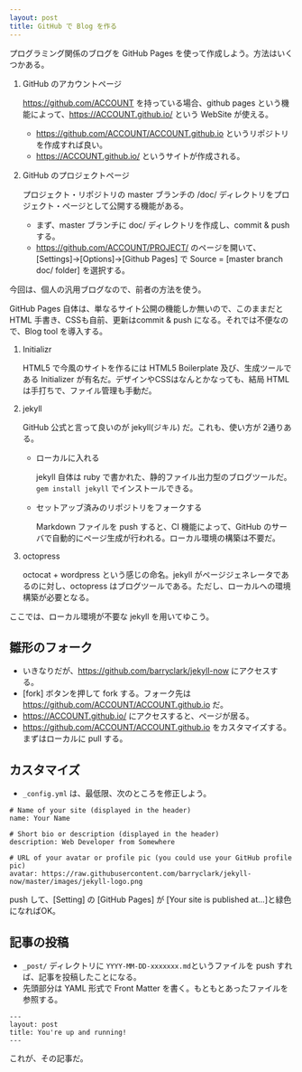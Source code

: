 ```yaml
---
layout: post
title: GitHub で Blog を作る
---
```


プログラミング関係のブログを GitHub Pages を使って作成しよう。方法はいくつかある。

1. GitHub のアカウントページ

    https://github.com/ACCOUNT を持っている場合、github pages という機能によって、https://ACCOUNT.github.io/ という WebSite が使える。

    * https://github.com/ACCOUNT/ACCOUNT.github.io というリポジトリを作成すれば良い。
    * https://ACCOUNT.github.io/ というサイトが作成される。

1. GitHub のプロジェクトページ

    プロジェクト・リポジトリの master ブランチの /doc/ ディレクトリをプロジェクト・ページとして公開する機能がある。

    * まず、master ブランチに doc/ ディレクトリを作成し、commit & push する。
    * https://github.com/ACCOUNT/PROJECT/ のページを開いて、[Settings]→[Options]→[Github Pages] で Source = [master branch doc/ folder] を選択する。

今回は、個人の汎用ブログなので、前者の方法を使う。

GitHub Pages 自体は、単なるサイト公開の機能しか無いので、このままだと HTML 手書き、CSSも自前、更新はcommit & push になる。それでは不便なので、Blog tool を導入する。

1. Initializr

    HTML5 で今風のサイトを作るには HTML5 Boilerplate 及び、生成ツールである Initializer が有名だ。デザインやCSSはなんとかなっても、結局 HTML は手打ちで、ファイル管理も手動だ。

1. jekyll

    GitHub 公式と言って良いのが jekyll(ジキル) だ。これも、使い方が 2通りある。

    * ローカルに入れる

        jekyll 自体は ruby で書かれた、静的ファイル出力型のブログツールだ。`gem install jekyll` でインストールできる。

    * セットアッブ済みのリポジトリをフォークする
    
        Markdown ファイルを push すると、CI 機能によって、GitHub のサーバで自動的にページ生成が行われる。ローカル環境の構築は不要だ。

1. octopress

    octocat + wordpress という感じの命名。jekyll がページジェネレータであるのに対し、octopress はブログツールである。ただし、ローカルへの環境構築が必要となる。

ここでは、ローカル環境が不要な jekyll を用いてゆこう。

## 雛形のフォーク

* いきなりだが、https://github.com/barryclark/jekyll-now にアクセスする。
* [fork] ボタンを押して fork する。フォーク先は https://github.com/ACCOUNT/ACCOUNT.github.io だ。
* https://ACCOUNT.github.io/ にアクセスすると、ページが居る。
* https://github.com/ACCOUNT/ACCOUNT.github.io をカスタマイズする。まずはローカルに pull する。

## カスタマイズ

* `_config.yml` は、最低限、次のところを修正しよう。
   
```
# Name of your site (displayed in the header)
name: Your Name

# Short bio or description (displayed in the header)
description: Web Developer from Somewhere

# URL of your avatar or profile pic (you could use your GitHub profile pic)
avatar: https://raw.githubusercontent.com/barryclark/jekyll-now/master/images/jekyll-logo.png
```

push して、[Setting] の [GitHub Pages] が [Your site is published at...]と緑色になればOK。

## 記事の投稿

* `_post/` ディレクトリに `YYYY-MM-DD-xxxxxxx.md`というファイルを push すれば、記事を投稿したことになる。
* 先頭部分は YAML 形式で Front Matter を書く。もともとあったファイルを参照する。
```
---
layout: post
title: You're up and running!
---
```

これが、その記事だ。

